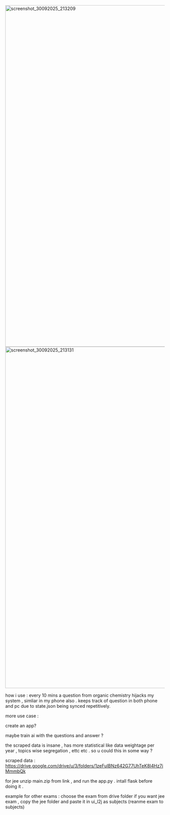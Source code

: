
<img width="1920" height="1080" alt="screenshot_30092025_213209" src="https://github.com/user-attachments/assets/3f2e73ff-304c-494c-b007-1f022d6a86fb" />
<img width="1920" height="1080" alt="screenshot_30092025_213131" src="https://github.com/user-attachments/assets/d113126f-bea4-4cc2-ba1c-553b74982d94" />


how i use : every 10 mins a question from organic chemistry hijacks my system , simliar in my phone also . keeps track of question in both phone and pc due to state.json being synced repetitively. 

more use case :

create an app?

maybe train ai with the questions and answer ?

the scraped data is insane , has more statistical like data weightage per year , topics wise segregation , ettc etc . so u could this in some way ?



scraped data : https://drive.google.com/drive/u/3/folders/1zeFuIBNz642G77UhTeK8l4Hz7iMmmbQk


for jee
unzip main.zip from link , and run the app.py . intall flask before doing it . 

example for other exams : 
 choose the exam from drive folder if you want jee exam , copy the jee folder and paste it in ui_l2j as   subjects (reanme exam to subjects)
